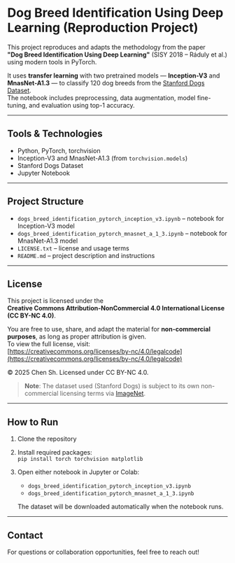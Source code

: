 # Dog Breed Identification Using Deep Learning (Reproduction Project)

This project reproduces and adapts the methodology from the paper  
**"Dog Breed Identification Using Deep Learning"** (SISY 2018 – Ráduly et al.) using modern tools in PyTorch.

It uses **transfer learning** with two pretrained models — **Inception-V3** and **MnasNet-A1.3** — to classify 120 dog breeds from the [Stanford Dogs Dataset](http://vision.stanford.edu/aditya86/ImageNetDogs/).  
The notebook includes preprocessing, data augmentation, model fine-tuning, and evaluation using top-1 accuracy.

---

## Tools & Technologies
- Python, PyTorch, torchvision
- Inception-V3 and MnasNet-A1.3 (from `torchvision.models`)
- Stanford Dogs Dataset
- Jupyter Notebook

---

## Project Structure
- `dogs_breed_identification_pytorch_inception_v3.ipynb` – notebook for Inception-V3 model
- `dogs_breed_identification_pytorch_mnasnet_a_1_3.ipynb` – notebook for MnasNet-A1.3 model
- `LICENSE.txt` – license and usage terms
- `README.md` – project description and instructions

---

## License

This project is licensed under the  
**Creative Commons Attribution-NonCommercial 4.0 International License (CC BY-NC 4.0)**.

You are free to use, share, and adapt the material for **non-commercial purposes**, as long as proper attribution is given.  
To view the full license, visit:  
[https://creativecommons.org/licenses/by-nc/4.0/legalcode](https://creativecommons.org/licenses/by-nc/4.0/legalcode)

© 2025 Chen Sh. Licensed under CC BY-NC 4.0.

> **Note**: The dataset used (Stanford Dogs) is subject to its own non-commercial licensing terms via [ImageNet](http://www.image-net.org/download-images).

---

## How to Run
1. Clone the repository
2. Install required packages:  
   `pip install torch torchvision matplotlib`
3. Open either notebook in Jupyter or Colab:
   - `dogs_breed_identification_pytorch_inception_v3.ipynb`
   - `dogs_breed_identification_pytorch_mnasnet_a_1_3.ipynb`
   
   The dataset will be downloaded automatically when the notebook runs.

---

## Contact
For questions or collaboration opportunities, feel free to reach out!